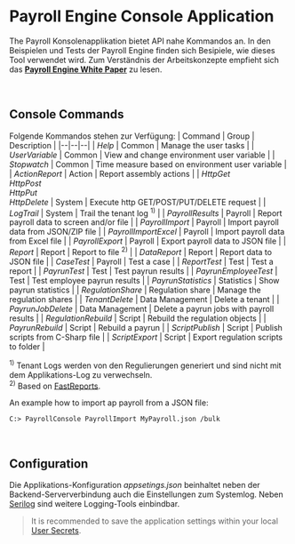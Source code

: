 <h1>Payroll Engine Console Application</h1>

The Payroll Konsolenapplikation bietet API nahe Kommandos an. In den Beispielen und Tests der Payroll Engine finden sich Besipiele, wie dieses Tool verwendet wird. Zum Verständnis der Arbeitskonzepte empfieht sich das **[Payroll Engine White Paper](https://github.com/Payroll-Engine/PayrollEngine/blob/main/Documents/PayrolEnginelWhitePaper.pdf)** zu lesen.

<br />

## Console Commands

Folgende Kommandos stehen zur Verfügung:
| Command              | Group            | Description                                                  |
|--|--|--|
| *Help*               | Common           | Manage the user tasks                                        |
| *UserVariable*       | Common           | View and change environment user variable                    |
| *Stopwatch*          | Common           | Time measure based on environment user variable              |
| *ActionReport*       | Action           | Report assembly actions                                      |
| *HttpGet<br/>HttpPost<br/>HttpPut<br />HttpDelete* | System | Execute http GET/POST/PUT/DELETE request |
| *LogTrail*           | System           | Trail the tenant log <sup>1)</sup>                           |
| *PayrollResults*     | Payroll          | Report payroll data to screen and/or file                    |
| *PayrollImport*      | Payroll          | Import payroll data from JSON/ZIP file                       |
| *PayrollImportExcel* | Payroll          | Import payroll data from Excel file                          |
| *PayrollExport*      | Payroll          | Export payroll data to JSON file                             |
| *Report*             | Report           | Report to file <sup>2)</sup>                                 |
| *DataReport*         | Report           | Report data to JSON file                                     |
| *CaseTest*           | Payroll          | Test a case                                                  |
| *ReportTest*         | Test             | Test a report                                                |
| *PayrunTest*         | Test             | Test payrun results                                          |
| *PayrunEmployeeTest* | Test             | Test employee payrun results                                 |
| *PayrunStatistics*   | Statistics       | Show payrun statistics                                       |
| *RegulationShare*    | Regulation share | Manage the regulation shares                                 |
| *TenantDelete*       | Data Management  | Delete a tenant                                              |
| *PayrunJobDelete*    | Data Management  | Delete a payrun jobs with payroll results                    |
| *RegulationRebuild*  | Script           | Rebuild the regulation objects                               |
| *PayrunRebuild*      | Script           | Rebuild a payrun                                             |
| *ScriptPublish*      | Script           | Publish scripts from C-Sharp file                            |
| *ScriptExport*       | Script           | Export regulation scripts to folder                          |
<br/>

<sup>1)</sup> Tenant Logs werden von den Regulierungen generiert und sind nicht mit dem Applikations-Log zu verwechseln.<br/>
<sup>2)</sup> Based on [FastReports](https://github.com/FastReports).<br/>

An example how to import ap payroll from a JSON file:<br />
```
C:> PayrollConsole PayrollImport MyPayroll.json /bulk
```
<br />

## Configuration
Die Applikations-Konfiguration *appsetings.json* beinhaltet neben der Backend-Serververbindung auch die Einstellungen zum Systemlog.
Neben [Serilog](https://serilog.net/) sind weitere Logging-Tools einbindbar.

> It is recommended to save the application settings within your local [User Secrets](https://learn.microsoft.com/en-us/aspnet/core/security/app-secrets).
